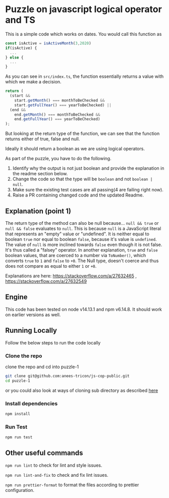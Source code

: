 # Puzzle on javascript logical operator and TS

This is a simple code which works on dates.
You would call this function as

```js
const isActive = isActiveMonth(3,2020)
if(isActive) {
  ...
} else {
  ...
}
```

As you can see in `src/index.ts`, the function essentially returns a value with which we make a decision.

```js
return (
  (start &&
    start.getMonth() === monthToBeChecked &&
    start.getFullYear() === yearToBeChecked) ||
  (end &&
    end.getMonth() === monthToBeChecked &&
    end.getFullYear() === yearToBeChecked)
);
```

But looking at the return type of the function, we can see that the function returns either of true, false and null.

Ideally it should return a boolean as we are using logical operators.

As part of the puzzle, you have to do the following.

1. Identify why the output is not just boolean and provide the explanation in the readme section below.
2. Change the code so that the type will be `boolean` and not `boolean | null`.
3. Make sure the existing test cases are all passing(4 are failing right now).
4. Raise a PR containing changed code and the updated Readme.

## Explanation (point 1)

The return type of the method can also be null because...
`null && true` or `null && false` evaluates to `null`. This is because `null` is a JavaScript literal that represents an "empty" value or "undefined". It is neither equal to boolean `true` nor equal to boolean `false`, because it's value is `undefined`. The value of `null` is more inclined towards `false` even though it is not false. It's thus called a "falsey" operator. In another explanation, `true` and `false` boolean values, that are coerced to a number via `ToNumber()`, which converts `true` to `1` and `false` to `+0`. The Null type, doesn't coerce and thus does not compare as equal to either `1` or `+0`.

Explanations are here: https://stackoverflow.com/a/27632465 , https://stackoverflow.com/a/27632549

## Engine

This code has been tested on node v14.13.1 and npm v6.14.8. It should work on earlier versions as well.

## Running Locally

Follow the below steps to run the code locally

### Clone the repo

clone the repo and cd into puzzle-1

```sh
git clone git@github.com:anees-tricon/js-cop-public.git
cd puzzle-1
```

or you could also look at ways of cloning sub directory as described [here](https://stackoverflow.com/questions/600079/how-do-i-clone-a-subdirectory-only-of-a-git-repository/52269934#52269934)

### Install dependencies

```sh
npm install
```

### Run Test

```sh
npm run test
```

## Other useful commands

`npm run lint` to check for lint and style issues.

`npm run lint-and-fix` to check and fix lint issues.

`npm run prettier-format` to format the files according to prettier configuration.
